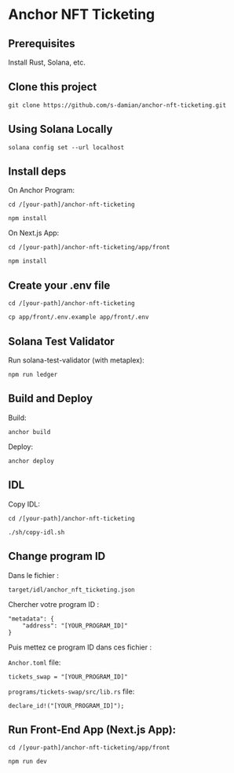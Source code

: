 
# Anchor NFT Ticketing


## Prerequisites

Install Rust, Solana, etc.


## Clone this project

```
git clone https://github.com/s-damian/anchor-nft-ticketing.git

```


## Using Solana Locally

```
solana config set --url localhost
```


## Install deps

On Anchor Program:

```
cd /[your-path]/anchor-nft-ticketing
```

```
npm install
```

On Next.js App:

```
cd /[your-path]/anchor-nft-ticketing/app/front
```

```
npm install
```


## Create your .env file

```
cd /[your-path]/anchor-nft-ticketing
```

```
cp app/front/.env.example app/front/.env
```



## Solana Test Validator

Run solana-test-validator (with metaplex):

```
npm run ledger
```


## Build and Deploy

Build:

```
anchor build
```

Deploy:

```
anchor deploy
```


## IDL

Copy IDL:

```
cd /[your-path]/anchor-nft-ticketing
```

```
./sh/copy-idl.sh
```


## Change program ID

Dans le fichier :

```
target/idl/anchor_nft_ticketing.json
```

Chercher votre program ID :

```
"metadata": {
    "address": "[YOUR_PROGRAM_ID]"
}
```

Puis mettez ce program ID dans ces fichier :

```Anchor.toml``` file:

```
tickets_swap = "[YOUR_PROGRAM_ID]"
```

```programs/tickets-swap/src/lib.rs``` file:

```
declare_id!("[YOUR_PROGRAM_ID]");
```


## Run Front-End App (Next.js App):

```
cd /[your-path]/anchor-nft-ticketing/app/front
```

```
npm run dev
```
